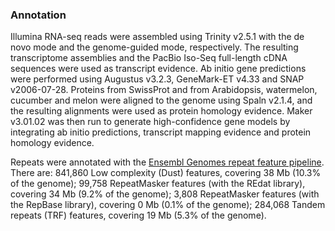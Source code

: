 ### Annotation

Illumina RNA-seq reads were assembled using Trinity v2.5.1 with the de novo mode and the genome-guided mode, respectively. The resulting transcriptome assemblies and the PacBio Iso-Seq full-length cDNA sequences were used as transcript evidence. Ab initio gene predictions were performed using Augustus v3.2.3, GeneMark-ET v4.33 and SNAP v2006-07-28. Proteins from SwissProt and from Arabidopsis, watermelon, cucumber and melon were aligned to the genome using Spaln v2.1.4, and the resulting alignments were used as protein homology evidence. Maker v3.01.02 was then run to generate high-confidence gene models by integrating ab initio predictions, transcript mapping evidence and protein homology evidence.

Repeats were annotated with the [Ensembl Genomes repeat feature pipeline](http://plants.ensembl.org/info/genome/annotation/repeat_features.html). There are: 841,860 Low complexity (Dust) features, covering 38 Mb (10.3% of the genome); 99,758 RepeatMasker features (with the REdat library), covering 34 Mb (9.2% of the genome); 3,808 RepeatMasker features (with the RepBase library), covering 0 Mb (0.1% of the genome); 284,068 Tandem repeats (TRF) features, covering 19 Mb (5.3% of the genome).
